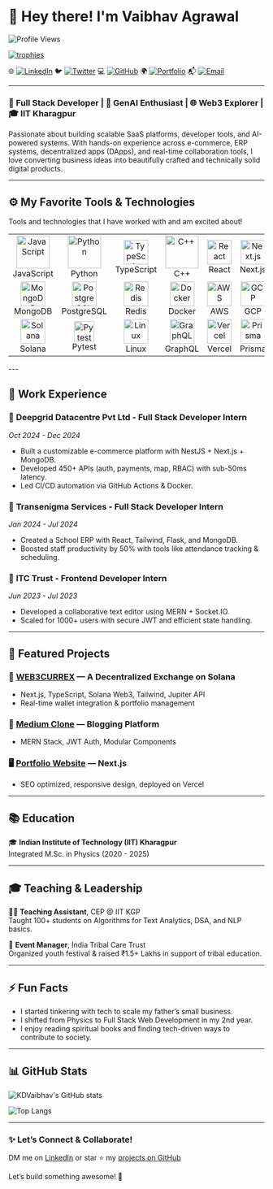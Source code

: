 # 👋 Hey there! I'm Vaibhav Agrawal

![Profile Views](https://komarev.com/ghpvc/?username=KDVaibhav&color=blue)

<p align="left">
  <a href="https://github.com/ryo-ma/github-profile-trophy">
    <img src="https://github-profile-trophy.vercel.app/?username=KDVaibhav&theme=onedark" alt="trophies" />
  </a>
</p>


🌐 [![LinkedIn](https://img.shields.io/badge/LinkedIn-0077B5?style=for-the-badge&logo=linkedin&logoColor=white)](https://www.linkedin.com/in/vaibhav-agrawal-9a77681b8)
🐦 [![Twitter](https://img.shields.io/badge/Twitter-1DA1F2?style=for-the-badge&logo=twitter&logoColor=white)](https://x.com/Vaibhav48955024)
💻 [![GitHub](https://img.shields.io/badge/GitHub-181717?style=for-the-badge&logo=github&logoColor=white)](https://github.com/KDVaibhav)
🌍 [![Portfolio](https://img.shields.io/badge/Portfolio-181717?style=for-the-badge&logo=portfolio&logoColor=orange)](https://vaibhav-portfolio-ashen.vercel.app/)
📬 [![Email](https://img.shields.io/badge/Email-va21032002@gmail.com-D14836?style=for-the-badge&logo=gmail&logoColor=white)](mailto:va21032002@gmail.com)


---

### 🚀 Full Stack Developer | 🧠 GenAI Enthusiast | 🌐 Web3 Explorer | 🎓 IIT Kharagpur

Passionate about building scalable SaaS platforms, developer tools, and AI-powered systems. With hands-on experience across e-commerce, ERP systems, decentralized apps (DApps), and real-time collaboration tools, I love converting business ideas into beautifully crafted and technically solid digital products.

---

## ⚙️ My Favorite Tools & Technologies
Tools and technologies that I have worked with and am excited about!

<table> <tr> <td align="center" width="96"> <img src="https://techstack-generator.vercel.app/js-icon.svg" alt="JavaScript" width="65" height="65" /> <br>JavaScript </td> <td align="center" width="96"> <img src="https://techstack-generator.vercel.app/python-icon.svg" alt="Python" width="65" height="65" /> <br>Python </td> <td align="center" width="96"> <img src="https://skillicons.dev/icons?i=typescript" width="48" height="48" alt="TypeScript" /> <br>TypeScript </td> <td align="center" width="96"> <img src="https://techstack-generator.vercel.app/cpp-icon.svg" alt="C++" width="65" height="65" /> <br>C++ </td> <td align="center" width="96"> <img src="https://skillicons.dev/icons?i=react" width="48" height="48" alt="React" /> <br>React </td> <td align="center" width="96"> <img src="https://skillicons.dev/icons?i=nextjs" width="48" height="48" alt="Next.js" /> <br>Next.js </td> <td align="center" width="96"> <img src="https://skillicons.dev/icons?i=nestjs" width="48" height="48" alt="NestJS" /> <br>NestJS </td> <td align="center" width="96"> <img src="https://skillicons.dev/icons?i=fastapi" width="48" height="48" alt="FastAPI" /> <br>FastAPI </td> <td align="center" width="96"> <img src="https://skillicons.dev/icons?i=nodejs" width="48" height="48" alt="Node.js" /> <br>Node.js </td> </tr> <tr> <td align="center" width="96"> <img src="https://skillicons.dev/icons?i=mongodb" width="48" height="48" alt="MongoDB" /> <br>MongoDB </td> <td align="center" width="96"> <img src="https://skillicons.dev/icons?i=postgres" width="48" height="48" alt="PostgreSQL" /> <br>PostgreSQL </td> <td align="center" width="96"> <img src="https://skillicons.dev/icons?i=redis" width="48" height="48" alt="Redis" /> <br>Redis </td> <td align="center" width="96"> <img src="https://skillicons.dev/icons?i=docker" width="48" height="48" alt="Docker" /> <br>Docker </td> <td align="center" width="96"> <img src="https://skillicons.dev/icons?i=aws" width="48" height="48" alt="AWS" /> <br>AWS </td> <td align="center" width="96"> <img src="https://skillicons.dev/icons?i=gcp" width="48" height="48" alt="GCP" /> <br>GCP </td> <td align="center" width="96"> <img src="https://skillicons.dev/icons?i=tailwind" width="48" height="48" alt="Tailwind CSS" /> <br>TailwindCSS </td> <td align="center" width="96"> <img src="https://skillicons.dev/icons?i=git" width="48" height="48" alt="Git" /> <br>Git </td> <td align="center" width="96"> <img src="https://skillicons.dev/icons?i=postman" width="48" height="48" alt="Postman" /> <br>Postman </td> </tr> <tr> <td align="center" width="96"> <img src="https://upload.wikimedia.org/wikipedia/commons/b/b9/Solana_logo.png" width="48" height="48" alt="Solana" /> <br>Solana </td> <td align="center" width="96"> <img src="https://bruhin.software/img/logos/pytest.svg" width="40" height="40" alt="Pytest" /> <br>Pytest </td> <td align="center" width="96"> <img src="https://skillicons.dev/icons?i=linux" width="48" height="48" alt="Linux" /> <br>Linux </td> <td align="center" width="96"> <img src="https://skillicons.dev/icons?i=graphql" width="48" height="48" alt="GraphQL" /> <br>GraphQL </td> <td align="center" width="96"> <img src="https://skillicons.dev/icons?i=vercel" width="48" height="48" alt="Vercel" /> <br>Vercel </td> <td align="center" width="96"> <img src="https://skillicons.dev/icons?i=prisma" width="48" height="48" alt="Prisma" /> <br>Prisma </td> <td align="center" width="96"> <img src="https://upload.wikimedia.org/wikipedia/commons/1/19/Celery_logo.png" width="48" height="48" alt="Celery" /> <br>Celery </td> <td align="center" width="96"> <img src="https://skillicons.dev/icons?i=figma" width="48" height="48" alt="Figma" /> <br>Figma </td> <td align="center" width="96"> <img src="https://upload.wikimedia.org/wikipedia/commons/a/a7/Whisper_logo.svg" width="48" height="48" alt="Whisper API" /> <br>Whisper </td> </tr> </table>
---

## 💼 Work Experience

### 🔧 **Deepgrid Datacentre Pvt Ltd** - Full Stack Developer Intern  
*Oct 2024 - Dec 2024*

- Built a customizable e-commerce platform with NestJS + Next.js + MongoDB.
- Developed 450+ APIs (auth, payments, map, RBAC) with sub-50ms latency.
- Led CI/CD automation via GitHub Actions & Docker.

### 🏫 **Transenigma Services** - Full Stack Developer Intern  
*Jan 2024 - Jul 2024*

- Created a School ERP with React, Tailwind, Flask, and MongoDB.
- Boosted staff productivity by 50% with tools like attendance tracking & scheduling.

### 📝 **ITC Trust** - Frontend Developer Intern  
*Jun 2023 - Jul 2023*

- Developed a collaborative text editor using MERN + Socket.IO.
- Scaled for 1000+ users with secure JWT and efficient state handling.

---

## 🌟 Featured Projects

### 🔁 [**WEB3CURREX**](https://github.com/KDVaibhav/WEB3CURREX) — A Decentralized Exchange on Solana  
- Next.js, TypeScript, Solana Web3, Tailwind, Jupiter API  
- Real-time wallet integration & portfolio management

### 📰 [**Medium Clone**](https://github.com/KDVaibhav/medium_blog) — Blogging Platform  
- MERN Stack, JWT Auth, Modular Components  

### 🖥️ [**Portfolio Website**](https://github.com/KDVaibhav/Vaibhav-Portfolio) — Next.js  
- SEO optimized, responsive design, deployed on Vercel

---

## 📚 Education

🎓 **Indian Institute of Technology (IIT) Kharagpur**  
Integrated M.Sc. in Physics (2020 - 2025)

---

## 🎓 Teaching & Leadership

👨‍🏫 **Teaching Assistant**, CEP @ IIT KGP  
Taught 100+ students on Algorithms for Text Analytics, DSA, and NLP basics.

🎪 **Event Manager**, India Tribal Care Trust  
Organized youth festival & raised ₹1.5+ Lakhs in support of tribal education.

---

## ⚡ Fun Facts

- I started tinkering with tech to scale my father’s small business.
- I shifted from Physics to Full Stack Web Development in my 2nd year.
- I enjoy reading spiritual books and finding tech-driven ways to contribute to society.

---

## 📊 GitHub Stats

![KDVaibhav's GitHub stats](https://github-readme-stats.vercel.app/api?username=KDVaibhav&show_icons=true&theme=radical)

![Top Langs](https://github-readme-stats.vercel.app/api/top-langs/?username=KDVaibhav&layout=compact)

---

### ✨ Let’s Connect & Collaborate!
DM me on [LinkedIn](https://www.linkedin.com/in/vaibhav-agrawal-9a77681b8) or star ⭐ my [projects on GitHub](https://github.com/KDVaibhav)

Let’s build something awesome! 🚀
